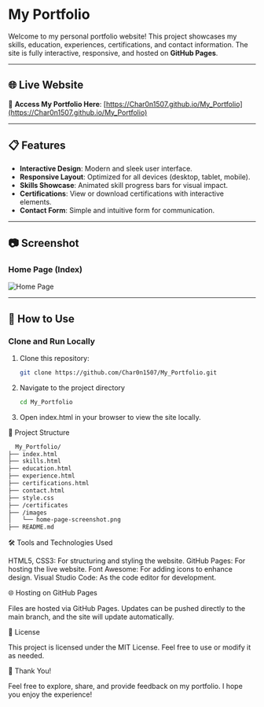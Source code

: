 # My Portfolio

Welcome to my personal portfolio website! This project showcases my skills, education, experiences, certifications, and contact information. The site is fully interactive, responsive, and hosted on **GitHub Pages**.

---

## 🌐 Live Website
🔗 **Access My Portfolio Here**: [https://Char0n1507.github.io/My_Portfolio](https://Char0n1507.github.io/My_Portfolio)

---

## 📋 Features
- **Interactive Design**: Modern and sleek user interface.
- **Responsive Layout**: Optimized for all devices (desktop, tablet, mobile).
- **Skills Showcase**: Animated skill progress bars for visual impact.
- **Certifications**: View or download certifications with interactive elements.
- **Contact Form**: Simple and intuitive form for communication.

---

## 📷 Screenshot

### Home Page (Index)
![Home Page](index.png)

---

## 🚀 How to Use

### Clone and Run Locally
1. Clone this repository:
   ```bash
   git clone https://github.com/Char0n1507/My_Portfolio.git
2. Navigate to the project directory
   ```bash
   cd My_Portfolio
3. Open index.html in your browser to view the site locally.

📂 Project Structure
```bash
  My_Portfolio/
├── index.html
├── skills.html
├── education.html
├── experience.html
├── certifications.html
├── contact.html
├── style.css
├── /certificates
├── /images
│   └── home-page-screenshot.png
├── README.md
```
🛠️ Tools and Technologies Used

  HTML5, CSS3: For structuring and styling the website.
  GitHub Pages: For hosting the live website.
  Font Awesome: For adding icons to enhance design.
  Visual Studio Code: As the code editor for development.

🌐 Hosting on GitHub Pages

  Files are hosted via GitHub Pages.
  Updates can be pushed directly to the main branch, and the site will update automatically.

📄 License

  This project is licensed under the MIT License. Feel free to use or modify it as needed.
  
🌟 Thank You!

  Feel free to explore, share, and provide feedback on my portfolio. I hope you enjoy the experience!
